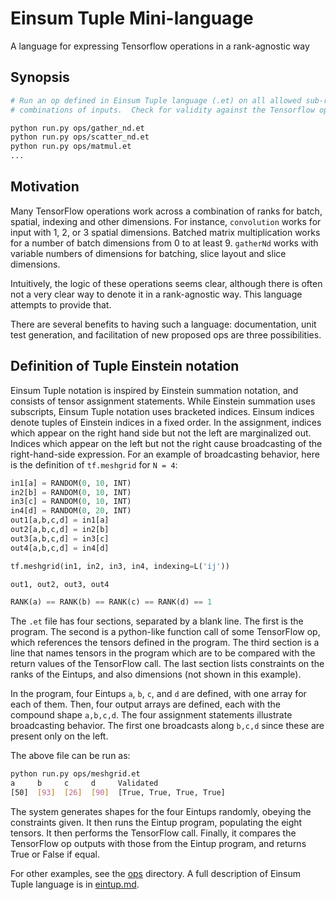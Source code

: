 # Einsum Tuple Mini-language 

A language for expressing Tensorflow operations in a rank-agnostic way

## Synopsis

```bash
# Run an op defined in Einsum Tuple language (.et) on all allowed sub-rank
# combinations of inputs.  Check for validity against the Tensorflow op output.

python run.py ops/gather_nd.et
python run.py ops/scatter_nd.et
python run.py ops/matmul.et
...
```

## Motivation

Many TensorFlow operations work across a combination of ranks for batch,
spatial, indexing and other dimensions.  For instance, `convolution` works for
input with 1, 2, or 3 spatial dimensions.  Batched matrix multiplication works
for a number of batch dimensions from 0 to at least 9.  `gatherNd` works with
variable numbers of dimensions for batching, slice layout and slice
dimensions.

Intuitively, the logic of these operations seems clear, although there is often
not a very clear way to denote it in a rank-agnostic way.  This language
attempts to provide that.

There are several benefits to having such a language:  documentation, unit
test generation, and facilitation of new proposed ops are three possibilities.

## Definition of Tuple Einstein notation

Einsum Tuple notation is inspired by Einstein summation notation, and consists
of tensor assignment statements.  While Einstein summation uses subscripts,
Einsum Tuple notation uses bracketed indices.  Einsum indices denote tuples of
Einstein indices in a fixed order.  In the assignment, indices which appear on
the right hand side but not the left are marginalized out.  Indices which
appear on the left but not the right cause broadcasting of the right-hand-side
expression.  For an example of broadcasting behavior, here is the definition of
`tf.meshgrid` for `N = 4`:

```python
in1[a] = RANDOM(0, 10, INT)
in2[b] = RANDOM(0, 10, INT)
in3[c] = RANDOM(0, 10, INT)
in4[d] = RANDOM(0, 20, INT)
out1[a,b,c,d] = in1[a]
out2[a,b,c,d] = in2[b]
out3[a,b,c,d] = in3[c]
out4[a,b,c,d] = in4[d]

tf.meshgrid(in1, in2, in3, in4, indexing=L('ij'))

out1, out2, out3, out4

RANK(a) == RANK(b) == RANK(c) == RANK(d) == 1
```

The `.et` file has four sections, separated by a blank line.  The first is the
program.  The second is a python-like function call of some TensorFlow op,
which references the tensors defined in the program.  The third section is a
line that names tensors in the program which are to be compared with the return
values of the TensorFlow call.  The last section lists constraints on the ranks
of the Eintups, and also dimensions (not shown in this example).

In the program, four Eintups `a`, `b`, `c`, and `d` are defined, with one array
for each of them.  Then, four output arrays are defined, each with the compound
shape `a,b,c,d`.  The four assignment statements illustrate broadcasting
behavior.  The first one broadcasts along `b,c,d` since these are present
only on the left. 

The above file can be run as:

```bash
python run.py ops/meshgrid.et
a     b     c     d     Validated
[50]  [93]  [26]  [90]  [True, True, True, True]
```

The system generates shapes for the four Eintups randomly, obeying the
constraints given.  It then runs the Eintup program, populating the eight
tensors.  It then performs the TensorFlow call.  Finally, it compares the
TensorFlow op outputs with those from the Eintup program, and returns True or
False if equal.

For other examples, see the [ops](ops) directory.  A full description of Einsum
Tuple language is in [eintup.md](eintup.md).





